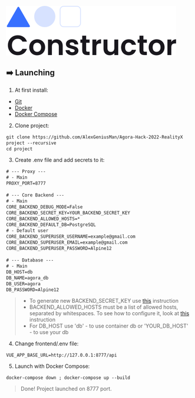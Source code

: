![Constructor](./readme-sources/logo.svg)


## ➡️ Launching

1. At first install:

- [Git](https://git-scm.com/book/en/v2/Getting-Started-Installing-Git)
- [Docker](https://docs.docker.com/get-docker/)
- [Docker Compose](https://docs.docker.com/compose/install/)

2. Clone project:

```
git clone https://github.com/AlexGeniusMan/Agora-Hack-2022-RealityX project --recursive
cd project
```

3. Create .env file and add secrets to it:

```
# --- Proxy ---
# - Main
PROXY_PORT=8777

# --- Core Backend ---
# - Main
CORE_BACKEND_DEBUG_MODE=False
CORE_BACKEND_SECRET_KEY=YOUR_BACKEND_SECRET_KEY
CORE_BACKEND_ALLOWED_HOSTS=*
CORE_BACKEND_DEFAULT_DB=PostgreSQL
# - Default user
CORE_BACKEND_SUPERUSER_USERNAME=example@gmail.com
CORE_BACKEND_SUPERUSER_EMAIL=example@gmail.com
CORE_BACKEND_SUPERUSER_PASSWORD=Alpine12

# --- Database ---
# - Main
DB_HOST=db
DB_NAME=agora_db
DB_USER=agora
DB_PASSWORD=Alpine12
```

> - To generate new BACKEND_SECRET_KEY use [this](https://stackoverflow.com/a/57678930/14355198) instruction
> - BACKEND_ALLOWED_HOSTS must be a list of allowed hosts, separated by whitespaces. To see how to configure it, look at [this](https://docs.djangoproject.com/en/3.2/ref/settings/#allowed-hosts) instruction
> - For DB_HOST use 'db' - to use container db or 'YOUR_DB_HOST' - to use your db

4. Change frontend/.env file:

```
VUE_APP_BASE_URL=http://127.0.0.1:8777/api
```

5. Launch with Docker Compose:

```
docker-compose down ; docker-compose up --build
```

> Done! Project launched on 8777 port.
